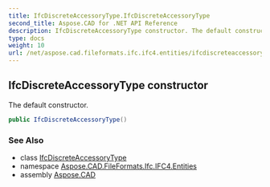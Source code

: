 ```yaml
---
title: IfcDiscreteAccessoryType.IfcDiscreteAccessoryType
second_title: Aspose.CAD for .NET API Reference
description: IfcDiscreteAccessoryType constructor. The default constructor
type: docs
weight: 10
url: /net/aspose.cad.fileformats.ifc.ifc4.entities/ifcdiscreteaccessorytype/ifcdiscreteaccessorytype/
---
```

## IfcDiscreteAccessoryType constructor

The default constructor.

```csharp
public IfcDiscreteAccessoryType()
```

### See Also

* class [IfcDiscreteAccessoryType](../)
* namespace [Aspose.CAD.FileFormats.Ifc.IFC4.Entities](../../ifcdiscreteaccessorytype/)
* assembly [Aspose.CAD](../../../)


